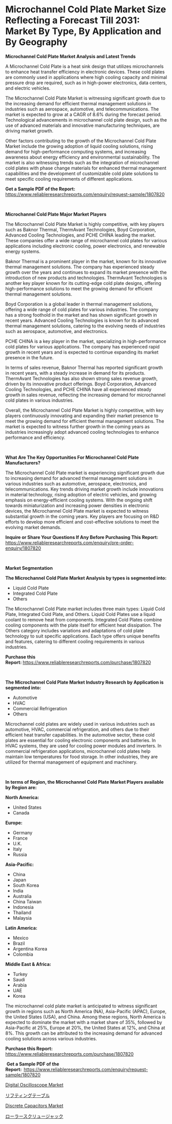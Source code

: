 <p><h1>Microchannel Cold Plate Market Size Reflecting a Forecast Till 2031: Market By Type, By Application and By Geography</h1></p><p><strong>Microchannel Cold Plate Market Analysis and Latest Trends</strong></p>
<p><p>A Microchannel Cold Plate is a heat sink design that utilizes microchannels to enhance heat transfer efficiency in electronic devices. These cold plates are commonly used in applications where high cooling capacity and minimal pressure drop are required, such as in high-power electronics, data centers, and electric vehicles.</p><p>The Microchannel Cold Plate Market is witnessing significant growth due to the increasing demand for efficient thermal management solutions in industries such as aerospace, automotive, and telecommunications. The market is expected to grow at a CAGR of 8.6% during the forecast period. Technological advancements in microchannel cold plate design, such as the use of advanced materials and innovative manufacturing techniques, are driving market growth.</p><p>Other factors contributing to the growth of the Microchannel Cold Plate Market include the growing adoption of liquid cooling solutions, rising demand for high-performance computing systems, and increasing awareness about energy efficiency and environmental sustainability. The market is also witnessing trends such as the integration of microchannel cold plates with phase change materials for enhanced thermal management capabilities and the development of customizable cold plate solutions to meet specific cooling requirements of different applications.</p></p>
<p><strong>Get a Sample PDF of the Report:&nbsp;</strong> <a href="https://www.reliableresearchreports.com/enquiry/request-sample/1807820">https://www.reliableresearchreports.com/enquiry/request-sample/1807820</a></p>
<p>&nbsp;</p>
<p><strong>Microchannel Cold Plate Major Market Players</strong></p>
<p><p>The Microchannel Cold Plate Market is highly competitive, with key players such as Baknor Thermal, ThermAvant Technologies, Boyd Corporation, Advanced Cooling Technologies, and PCHE CHINA leading the market. These companies offer a wide range of microchannel cold plates for various applications including electronic cooling, power electronics, and renewable energy systems.</p><p>Baknor Thermal is a prominent player in the market, known for its innovative thermal management solutions. The company has experienced steady growth over the years and continues to expand its market presence with the introduction of new products and technologies. ThermAvant Technologies is another key player known for its cutting-edge cold plate designs, offering high-performance solutions to meet the growing demand for efficient thermal management solutions.</p><p>Boyd Corporation is a global leader in thermal management solutions, offering a wide range of cold plates for various industries. The company has a strong foothold in the market and has shown significant growth in recent years. Advanced Cooling Technologies is known for its advanced thermal management solutions, catering to the evolving needs of industries such as aerospace, automotive, and electronics.</p><p>PCHE CHINA is a key player in the market, specializing in high-performance cold plates for various applications. The company has experienced rapid growth in recent years and is expected to continue expanding its market presence in the future.</p><p>In terms of sales revenue, Baknor Thermal has reported significant growth in recent years, with a steady increase in demand for its products. ThermAvant Technologies has also shown strong sales revenue growth, driven by its innovative product offerings. Boyd Corporation, Advanced Cooling Technologies, and PCHE CHINA have all experienced steady growth in sales revenue, reflecting the increasing demand for microchannel cold plates in various industries.</p><p>Overall, the Microchannel Cold Plate Market is highly competitive, with key players continuously innovating and expanding their market presence to meet the growing demand for efficient thermal management solutions. The market is expected to witness further growth in the coming years as industries increasingly adopt advanced cooling technologies to enhance performance and efficiency.</p></p>
<p>&nbsp;</p>
<p><strong>What Are The Key Opportunities For Microchannel Cold Plate Manufacturers?</strong></p>
<p><p>The Microchannel Cold Plate market is experiencing significant growth due to increasing demand for advanced thermal management solutions in various industries such as automotive, aerospace, electronics, and telecommunications. Key trends driving market growth include innovations in material technology, rising adoption of electric vehicles, and growing emphasis on energy-efficient cooling systems. With the ongoing shift towards miniaturization and increasing power densities in electronic devices, the Microchannel Cold Plate market is expected to witness substantial growth in the coming years. Key players are focusing on R&D efforts to develop more efficient and cost-effective solutions to meet the evolving market demands.</p></p>
<p><strong>Inquire or Share Your Questions If Any Before Purchasing This Report:</strong> <a href="https://www.reliableresearchreports.com/enquiry/pre-order-enquiry/1807820">https://www.reliableresearchreports.com/enquiry/pre-order-enquiry/1807820</a></p>
<p>&nbsp;</p>
<p><strong>Market Segmentation</strong></p>
<p><strong>The Microchannel Cold Plate Market Analysis by types is segmented into:</strong></p>
<p><ul><li>Liquid Cold Plate</li><li>Integrated Cold Plate</li><li>Others</li></ul></p>
<p><p>The Microchannel Cold Plate market includes three main types: Liquid Cold Plate, Integrated Cold Plate, and Others. Liquid Cold Plates use a liquid coolant to remove heat from components. Integrated Cold Plates combine cooling components with the plate itself for efficient heat dissipation. The Others category includes variations and adaptations of cold plate technology to suit specific applications. Each type offers unique benefits and features, catering to different cooling requirements in various industries.</p></p>
<p><strong>Purchase this Report:&nbsp;</strong><a href="https://www.reliableresearchreports.com/purchase/1807820">https://www.reliableresearchreports.com/purchase/1807820</a></p>
<p>&nbsp;</p>
<p><strong>The Microchannel Cold Plate Market Industry Research by Application is segmented into:</strong></p>
<p><ul><li>Automotive</li><li>HVAC</li><li>Commercial Refrigeration</li><li>Others</li></ul></p>
<p><p>Microchannel cold plates are widely used in various industries such as automotive, HVAC, commercial refrigeration, and others due to their efficient heat transfer capabilities. In the automotive sector, these cold plates are essential for cooling electronic components and batteries. In HVAC systems, they are used for cooling power modules and inverters. In commercial refrigeration applications, microchannel cold plates help maintain low temperatures for food storage. In other industries, they are utilized for thermal management of equipment and machinery.</p></p>
<p>&nbsp;</p>
<p><strong>In terms of Region, the Microchannel Cold Plate Market Players available by Region are:</strong></p>
<p>
    <p> <strong> North America: </strong>
        <ul>
            <li>United States</li>
            <li>Canada</li>
        </ul>
        </p> 
    <p> <strong> Europe: </strong>
        <ul>
            <li>Germany</li>
            <li>France</li>
            <li>U.K.</li>
            <li>Italy</li>
            <li>Russia</li>
        </ul>
        </p> 
    <p> <strong> Asia-Pacific: </strong>
        <ul>
            <li>China</li>
            <li>Japan</li>
            <li>South Korea</li>
            <li>India</li>
            <li>Australia</li>
            <li>China Taiwan</li>
            <li>Indonesia</li>
            <li>Thailand</li>
            <li>Malaysia</li>
        </ul>
        </p> 
    <p> <strong> Latin America: </strong>
        <ul>
            <li>Mexico</li>
            <li>Brazil</li>
            <li>Argentina Korea</li>
            <li>Colombia</li>
        </ul>
        </p> 
    <p> <strong> Middle East & Africa: </strong>
        <ul>
            <li>Turkey</li>
            <li>Saudi</li>
            <li>Arabia</li>
            <li>UAE</li>
            <li>Korea</li>
        </ul>
    </p>
    </p>
<p><p>The microchannel cold plate market is anticipated to witness significant growth in regions such as North America (NA), Asia-Pacific (APAC), Europe, the United States (USA), and China. Among these regions, North America is expected to dominate the market with a market share of 35%, followed by Asia-Pacific at 25%, Europe at 20%, the United States at 12%, and China at 8%. This growth can be attributed to the increasing demand for advanced cooling solutions across various industries.</p></p>
<p><strong>Purchase this Report: </strong><a href="https://www.reliableresearchreports.com/purchase/1807820">https://www.reliableresearchreports.com/purchase/1807820</a></p>
<p>&nbsp;<strong>Get a Sample PDF of the Report:&nbsp;&nbsp;</strong><a href="https://www.reliableresearchreports.com/enquiry/request-sample/1807820">https://www.reliableresearchreports.com/enquiry/request-sample/1807820</a></p>
<p><strong></strong></p>
<p><p><a href="https://github.com/WillieWoodard/Market-Research-Report-List-4/blob/main/digital-oscilloscope-market.md">Digital Oscilloscope Market</a></p><p><a href="https://github.com/KaydenJohns1964/Market-Research-Report-List-1/blob/main/224179610373.md">リフティングテーブル</a></p><p><a href="https://github.com/marloy8/Market-Research-Report-List-3/blob/main/discrete-capacitors-market.md">Discrete Capacitors Market</a></p><p><a href="https://github.com/marbadji/Market-Research-Report-List-1/blob/main/459659310372.md">ローラースクリュージャック</a></p></p>